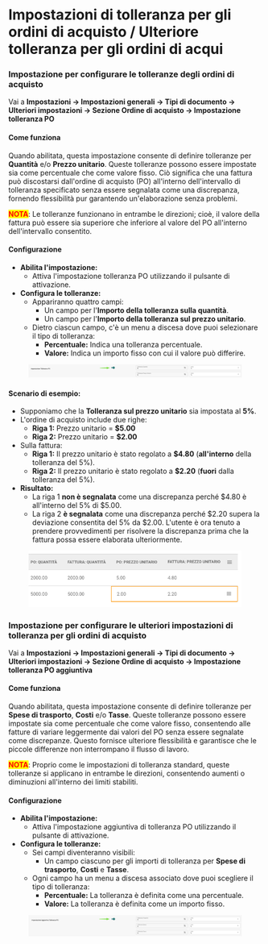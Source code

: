 # Impostazioni di tolleranza per gli ordini di acquisto / Ulteriore tolleranza per gli ordini di acqui

### **Impostazione per configurare le tolleranze degli ordini di acquisto**

Vai a **Impostazioni → Impostazioni generali → Tipi di documento → Ulteriori impostazioni → Sezione Ordine di acquisto → Impostazione tolleranza PO**

#### **Come funziona**

Quando abilitata, questa impostazione consente di definire tolleranze per **Quantità** e/o **Prezzo unitario**. Queste tolleranze possono essere impostate sia come percentuale che come valore fisso. Ciò significa che una fattura può discostarsi dall'ordine di acquisto (PO) all'interno dell'intervallo di tolleranza specificato senza essere segnalata come una discrepanza, fornendo flessibilità pur garantendo un'elaborazione senza problemi.

<mark style="color:red;">**NOTA**</mark>: Le tolleranze funzionano in entrambe le direzioni; cioè, il valore della fattura può essere sia superiore che inferiore al valore del PO all'interno dell'intervallo consentito.

#### **Configurazione**

* **Abilita l'impostazione:**
  * Attiva l'impostazione tolleranza PO utilizzando il pulsante di attivazione.
* **Configura le tolleranze:**
  * Appariranno quattro campi:
    * Un campo per l'**Importo della tolleranza sulla quantità**.
    * Un campo per l'**Importo della tolleranza sul prezzo unitario**.
  * Dietro ciascun campo, c'è un menu a discesa dove puoi selezionare il tipo di tolleranza:
    * **Percentuale:** Indica una tolleranza percentuale.
    * **Valore:** Indica un importo fisso con cui il valore può differire.

<figure><img src="../../../../../.gitbook/assets/image (5).png" alt=""><figcaption></figcaption></figure>

#### **Scenario di esempio:**

* Supponiamo che la **Tolleranza sul prezzo unitario** sia impostata al **5%**.
* L'ordine di acquisto include due righe:
  * **Riga 1:** Prezzo unitario = **$5.00**
  * **Riga 2:** Prezzo unitario = **$2.00**
* Sulla fattura:
  * **Riga 1:** Il prezzo unitario è stato regolato a **$4.80** (**all'interno** della tolleranza del 5%).
  * **Riga 2:** Il prezzo unitario è stato regolato a **$2.20** (**fuori** dalla tolleranza del 5%).
* **Risultato:**
  * La riga 1 **non è segnalata** come una discrepanza perché $4.80 è all'interno del 5% di $5.00.
  * La riga 2 **è segnalata** come una discrepanza perché $2.20 supera la deviazione consentita del 5% da $2.00. L'utente è ora tenuto a prendere provvedimenti per risolvere la discrepanza prima che la fattura possa essere elaborata ulteriormente.

<figure><img src="../../../../../.gitbook/assets/iScreen Shoter - Google Chrome - 250207102531 (1).jpg" alt=""><figcaption></figcaption></figure>

### Impostazione per configurare le ulteriori impostazioni di tolleranza per gli ordini di acquisto

Vai a **Impostazioni → Impostazioni generali → Tipi di documento → Ulteriori impostazioni → Sezione Ordine di acquisto → Impostazione tolleranza PO aggiuntiva**

#### **Come funziona**

Quando abilitata, questa impostazione consente di definire tolleranze per **Spese di trasporto**, **Costi** e/o **Tasse**. Queste tolleranze possono essere impostate sia come percentuale che come valore fisso, consentendo alle fatture di variare leggermente dai valori del PO senza essere segnalate come discrepanze. Questo fornisce ulteriore flessibilità e garantisce che le piccole differenze non interrompano il flusso di lavoro.

<mark style="color:red;">**NOTA**</mark>: Proprio come le impostazioni di tolleranza standard, queste tolleranze si applicano in entrambe le direzioni, consentendo aumenti o diminuzioni all'interno dei limiti stabiliti.

#### **Configurazione**

* **Abilita l'impostazione:**
  * Attiva l'impostazione aggiuntiva di tolleranza PO utilizzando il pulsante di attivazione.
* **Configura le tolleranze:**
  * Sei campi diventeranno visibili:
    * Un campo ciascuno per gli importi di tolleranza per **Spese di trasporto**, **Costi** e **Tasse**.
  * Ogni campo ha un menu a discesa associato dove puoi scegliere il tipo di tolleranza:
    * **Percentuale:** La tolleranza è definita come una percentuale.
    * **Valore:** La tolleranza è definita come un importo fisso.

<figure><img src="../../../../../.gitbook/assets/image (6).png" alt=""><figcaption></figcaption></figure>
